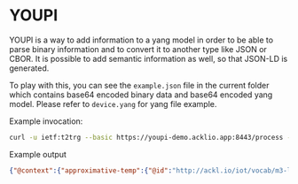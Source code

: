 # YOUPI

YOUPI is a way to add information to a yang model in order to be able to parse
binary information and to convert it to another type like JSON or CBOR. It is
possible to add semantic information as well, so that JSON-LD is generated.

To play with this, you can see the `example.json` file in the current folder 
which contains base64 encoded binary data and base64 encoded yang model. Please
refer to `device.yang` for yang file example.

Example invocation:

```sh
curl -u ietf:t2trg --basic https://youpi-demo.acklio.app:8443/process -d @./examples/youpi/example.json
```

Example output
```json
{"@context":{"approximative-temp":{"@id":"http://ackl.io/iot/vocab/m3-lite#ApproximateTemperature","@type":"http://data.nasa.gov/qudt/owl/unit#DegreeCelsius"},"battery":{"@id":"http://data.nasa.gov/qudt/owl/quantity#EnergyPerElectricCharge","@type":"http://data.nasa.gov/qudt/owl/unit#Volt"},"button-data":{"@id":"http://FIXME"},"period":{"@id":"http://pending.schema.org/repeatFrequency","@type":"http://data.nasa.gov/qudt/owl/unit#MinuteTime"}},"approximative-temp":12,"battery":4,"button-data":{"@context":{"temp":{"@id":"http://data.nasa.gov/qudt/owl/quantity#ThermodynamicTemperature","@type":"http://data.nasa.gov/qudt/owl/unit#DegreeCelsius"}},"major-version":1,"minor-version":12,"reed-state":false,"temp":22.25},"mode":"btn","msg-type":"btn","period":10}
```
